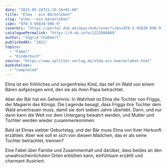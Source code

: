 ```yaml
---
date: "2023-05-24T21:15:16+01:00"
title: "Elma - ein Bärenleben"
slug: "elma---ein-bärenleben"
isbn: "978-3-95839-996-9"
coverUri: "https://portal.dnb.de/opac/mvb/cover?isbn=978-3-95839-996-9"
cataloguePermalink: "https://d-nb.info/1222986809"
author: "Ingrid Chabbert"
publishedAt: "2021"
topics:
  - "Fabel"
  - "Kinderbuch"
source: "https://www.splitter-verlag.de/elma-ein-baerenleben.html"
bookshelves:
  - "completed"
---
```

Elma ist ein fröhliches und sorgenfreies Kind, das tief im Wald von einem Bären 
aufgezogen wird, den sie als ihren Papa betrachtet.

Aber der Bär hat ein Geheimnis: In Wahrheit ist Elma die Tochter von Frigga, der 
Magierin des Königs. Die Legende besagt, dass Frigga ihre Tochter dem Wald 
anvertrauen muss, damit sie dort sieben Jahre überlebt. Dann, und nur dann kann
die Welt vor dem Untergang bewahrt werden, und Mutter und Tochter werden wieder 
zusammenkommen.

Bald ist Elmas siebter Geburtstag, und der Bär muss Elma von ihrer Herkunft 
erzählen. Aber wie soll er sich von diesem Mädchen, das er als seine Tochter 
betrachtet, trennen?

Eine Fabel über Familie und Zusammenhalt und darüber, dass beides an den 
unwahrscheinlichsten Orten erblühen kann, einfühlsam erzählt und charmant 
illustriert.